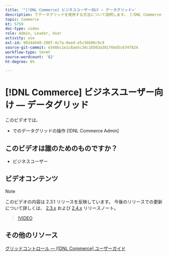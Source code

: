 ```yaml
---
title: '"[!DNL Commerce] ビジネスユーザー向け — データグリッド»'
description: でデータグリッドを使用する方法について説明します。 [!DNL Commerce Admin].
topic: Commerce
kt: 5759
doc-type: video
role: Admin, Leader, User
activity: use
exl-id: 9834d448-2907-4c7a-8eed-e5c36b96c9c9
source-git-commit: e540bc1e1c8ae5c34c16503a381f6bd5c674f824
workflow-type: tm+mt
source-wordcount: '82'
ht-degree: 0%

---
```


# [!DNL Commerce] ビジネスユーザー向け — データグリッド

このビデオでは、

- でのデータグリッドの操作 [!DNL Commerce Admin]

## このビデオは誰のためのものですか？

- ビジネスユーザー

## ビデオコンテンツ

>[!NOTE]
>
>このビデオの内容は 2.3.1 リリースを反映しています。 今後のリリースでの更新について詳しくは、 [ 2.3.x](https://devdocs.magento.com/guides/v2.3/release-notes/bk-release-notes.html) および [2.4.x](https://devdocs.magento.com/guides/v2.4/release-notes/bk-release-notes.html) リリースノート。

>[!VIDEO](https://video.tv.adobe.com/v/35960?quality=12&learn=on)

## その他のリソース

[グリッドコントロール — [!DNL Commerce] ユーザーガイド](https://docs.magento.com/user-guide/stores/admin-grid-controls.html)

